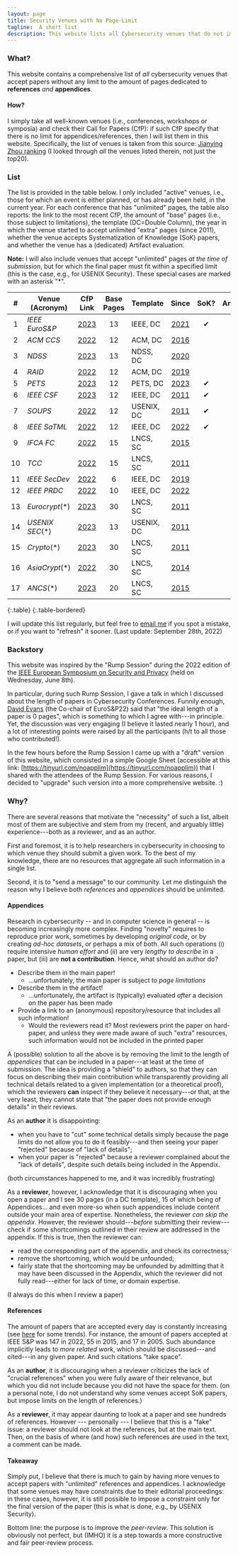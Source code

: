 ```yaml
---
layout: page
title: Security Venues with No Page-Limit
tagline:  A short list
description: This website lists all Cybersecurity venues that do not impose any limit to the length of the References/Appendices in the submitted papers
---
```



### What?

This website contains a comprehensive list of _all_ cybersecurity venues that accept papers without any limit to the amount of pages dedicated to **references** _and_ **appendices**.

#### How?

I simply take all well-known venues (i.e., conferences, workshops or symposia) and check their Call for Papers (CfP): if such CfP specify that there is no limit for appendices/references, then I will list them in this website. Specifically, the list of venues is taken from this source: [Jianying Zhou ranking](http://jianying.space/conference-ranking.html) (I looked through _all_ the venues listed therein, not just the top20).

### List
The list is provided in the table below. I only included "active" venues, i.e., those for which an event is either planned, or has already been held, in the current year.
For each conference that has "unlimited" pages, the table also reports: the link to the most recent CfP, the amount of "base" pages (i.e., those subject to limitations), the template (DC=Double Column), the year in which the venue started to accept unlimited "extra" pages (since 2011), whether the venue accepts Systematization of Knowledge (SoK) papers, and whether the venue has a (dedicated) Artifact evaluation.

**Note:** I will also include venues that accept "unlimited" pages _at the time of submission_, but for which the final paper must fit within a specified limit (this is the case, e.g., for USENIX Security). These special cases are marked with an asterisk "*".




|  #  | Venue (Acronym) |                                 CfP Link                                 | Base Pages | Template   |                                 Since                                 | SoK? | Artifact? |
|:---:|-----------------|:------------------------------------------------------------------------:|:----------:|------------|:---------------------------------------------------------------------:|:----:|:---------:|
|  1  | _IEEE EuroS&P_  |       [2023](https://www.ieee-security.org/TC/EuroSP2023/cfp.html)       |     13     | IEEE, DC   |     [2021](https://www.ieee-security.org/TC/EuroSP2021/cfp.html)      |  ✔   |           |
|  2  | _ACM CCS_       | [2022](https://www.sigsac.org/ccs/CCS2022/call-for/call-for-papers.html) |     12     | ACM, DC    | [2016](https://www.sigsac.org/ccs/CCS2016/call-for-papers/index.html) |      |     ✔     |
|  3  | _NDSS_          |     [2023](https://www.ndss-symposium.org/ndss2023/call-for-papers/)     |     13     | NDSS, DC   |   [2020](https://www.ndss-symposium.org/ndss2020/call-for-papers/)    |      |           |
|  4  | _RAID_          |             [2022](https://raid2022.cs.ucy.ac.cy/call.html)              |     12     | ACM, DC    |          [2019](http://www.raid-2019.org/callForPapers.html)          |      |           |
|  5  | _PETS_          |   [2023](https://petsymposium.org/authors23.php#submission-guidelines)   |     12     | PETS, DC   | [2023](https://petsymposium.org/authors23.php#submission-guidelines)  |  ✔   |           |
|  6  | _IEEE CSF_      |        [2023](https://www.ieee-security.org/TC/CSF2023/cfp.html)         |     12     | IEEE, DC   |         [2011](http://csf2011.inria.fr/call-for-papers.html)          |  ✔   |           |
|  7  | _SOUPS_         |   [2022](https://www.usenix.org/conference/soups2022/call-for-papers)    |     12     | USENIX, DC |          [2011](http://cups.cs.cmu.edu/soups/2011/cfp.html)           |  ✔   |           |
|  8  | _IEEE SaTML_    |                [2022](https://satml.org/participate-cfp/)                |     12     | IEEE, DC   |              [2022](https://satml.org/participate-cfp/)               |  ✔   |           |
|  9  | _IFCA FC_       |                   [2022](http://fc23.ifca.ai/cfp.html)                   |     15     | LNCS, SC   |                 [2015](http://fc15.ifca.ai/cfp.html)                  |      |           |
| 10  | _TCC_           |          [2022](https://tcc.iacr.org/2022/papersubmission.php)           |     15     | LNCS, SC   |        [2011](https://www.iacr.org/workshops/tcc2011/cfp.html)        |      |           |
| 11  | _IEEE SecDev_   |               [2022](https://secdev.ieee.org/2022/papers)                |     6      | IEEE, DC   |             [2019](https://secdev.ieee.org/2019/papers/)              |      |           |
| 12  | _IEEE PRDC_     |         [2022](http://prdc.dependability.org/PRDC2022/cfp.html)          |     10     | IEEE, DC   |        [2022](http://prdc.dependability.org/PRDC2022/cfp.html)        |      |           |
| 13  | _Eurocrypt_(*)  |       [2023](https://eurocrypt.iacr.org/2023/papersubmission.php)        |     30     | LNCS, SC   |    [2011](https://www.iacr.org/conferences/eurocrypt2011/cfp.php)     |      |           |
| 14  | _USENIX SEC_(*) | [2023](https://www.usenix.org/sites/default/files/sec23_cfp_092722.pdf)  |     13     | USENIX, DC |  [2011](https://www.usenix.org/legacy/events/sec11/cfp/sec11cfp.pdf)  |      |     ✔     |
| 15  | _Crypto_(*)     |          [2023](https://crypto.iacr.org/2023/callforpapers.php)          |     30     | LNCS, SC   |     [2011](https://www.iacr.org/conferences/crypto2011/cfp.html)      |      |           |
| 16  | _AsiaCrypt_(*)  |        [2022](https://asiacrypt.iacr.org/2022/files/AC22-CFP.pdf)        |     30     | LNCS, SC   |  [2014](https://www.iacr.org/conferences/asiacrypt2014/index-1.htm)   |      |           |
| 17  | _ANCS_(*)       |        [2023](https://sulab-sever.u-aizu.ac.jp/ACNS2023/cfp.html)        |     20     | LNCS, SC   |             [2015](http://acns2015.cs.columbia.edu/cfp/)              |      |           |
{:.table}
{:.table-bordered}


I will update this list regularly, but feel free to [email me](mailto:giovanni.apruzzese@uni.li) if you spot a mistake, or if you want to "refresh" it sooner. (Last update: September 28th, 2022)

### Backstory

This website was inspired by the "Rump Session" during the 2022 edition of the [IEEE European Symposium on Security and Privacy](https://www.ieee-security.org/TC/EuroSP2022/program.html) (held on Wednesday, June 8th).

In particular, during such Rump Session, I gave a talk in which I discussed about the length of papers in Cybersecurity Conferences. Funnily enough, [David Evans](https://www.cs.virginia.edu/~evans/) (the Co-chair of EuroS&P22) said that "the ideal length of a paper is 0 pages", which is something to which I agree with---in principle. Yet, the discussion was very engaging (I believe it lasted nearly 1 hour), and a lot of interesting points were raised by all the participants (h/t to all those who contributed!).

In the few hours before the Rump Session I came up with a "draft" version of this website, which consisted in a simple Google Sheet (accessible at this link: [https://tinyurl.com/noapplim](https://tinyurl.com/noapplim)) that I shared with the attendees of the Rump Session. For various reasons, I decided to "upgrade" such version into a more comprehensive website. :)

### Why?
There are several reasons that motivate the "necessity" of such a list, albeit most of them are subjective and stem from my (recent, and arguably little) experience---both as a reviewer, and as an author.

First and foremost, it is to help researchers in cybersecurity in choosing to which venue they should submit a given work. To the best of my knowledge, there are no resources that aggregate all such information in a single list.

Second, it is to "send a message" to our community. Let me distinguish the reason why I believe both _references_ and _appendices_ should be unlimited.

#### Appendices
Research in cybersecurity -- and in computer science in general -- is becoming increasingly more complex. Finding "novelty" requires to reproduce prior work, sometimes by developing _original code_, or by creating _ad-hoc datasets_, or perhaps a mix of both. All such operations (i) require intensive _human effort_ and (ii) are very _lengthy to describe_ in a paper, but (iii) are **not a contribution**. Hence, what should an author do?

* Describe them in the main paper!
  * ...unfortunately, the main paper is subject to _page limitations_
* Describe them in the artifact!
  * ...unfortunately, the artifact is (typically) evaluated _after_ a decision on the paper has been made
* Provide a link to an (anonymous) repository/resource that includes all such information!
  *  Would the reviewers read it? Most reviewers print the paper on hard-paper, and unless they were made aware of such "extra" resources, such information would not be included in the printed paper

A (possible) solution to all the above is by removing the limit to the length of _appendices_ that can be included in a paper---at least at the time of submission. The idea is providing a "shield" to authors, so that they can focus on describing their main contribution while transparently providing all technical details related to a given implementation (or a theoretical proof), which the reviewers **can** inspect if they believe it necessary---or that, at the very least, they cannot state that "the paper does not provide enough details" in their reviews. 

As an **author** it is disappointing:
* when you have to "cut" some technical details simply because the page limits do not allow you to do it feasibly---and then seeing your paper "rejected" because of "lack of details";
* when your paper is "rejected" because a reviewer complained about the "lack of details", despite such details being included in the Appendix.

(both circumstances happened to me, and it was incredibly frustrating)

As a **reviewer**, however, I acknowledge that it is discouraging when you open a paper and I see 30 pages (in a DC template), 15 of which being of Appendices... and even more-so when such appendices include content outside your main area of expertise.
Nonetheless, the reviewer _can skip the appendix_. However, the reviewer should---_before_ submitting their review---check if some shortcomings outlined in their review are addressed in the appendix. If this is true, then the reviewer can:
* read the corresponding part of the appendix, and check its correctness;
* remove the shortcoming, which would be unfounded;
* fairly state that the shortcoming may be unfounded by admitting that it may have been discussed in the Appendix, which the reviewer did not fully read---either for lack of time, or domain expertise.

(I always do this when I review a paper)

#### References

The amount of papers that are accepted every day is constantly increasing (see [here](http://jianying.space/conference-ranking.html) for some trends). For instance, the amount of papers accepted at IEEE S&P was 147 in 2022, 55 in 2015, and 17 in 2005.
Such abundance implicitly leads to _more related work_, which should be discussed---and cited---in any given paper. And such citations "take space". 

As an **author**, it is discouraging when a reviewer criticizes the lack of "crucial references" when you were fully aware of their relevance, but which you did not include because you did not have the space for them. (on a personal note, I do not understand why some venues accept SoK papers, but impose limits on the length of references.)

As a **reviewer**, it may appear daunting to look at a paper and see hundreds of references. However --- personally --- I believe that this is a "fake" issue: a reviewer should not look at the references, but at the main text. Then, on the basis of where (and how) such references are used in the text, a comment can be made.

#### Takeaway

Simply put, I believe that there is much to gain by having more venues to accept papers with "unlimited" references and appendices. I acknowledge that some venues may have constraints due to their editorial proceedings: in these cases, however, it is still possible to impose a constraint only for the final version of the paper (this is what is done, e.g., by USENIX Security). 

Bottom line: the purpose is to improve the _peer-review_. This solution is obviously not perfect, but (IMHO) it is a step towards a more constructive and fair peer-review process.  








